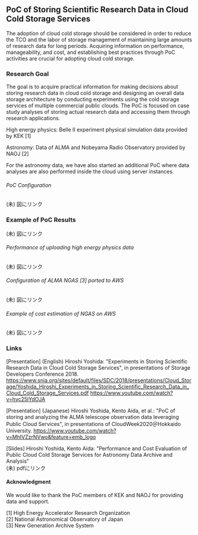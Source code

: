## PoC of Storing Scientific Research Data in Cloud Cold Storage Services
The adoption of cloud cold storage should be considered in order to reduce the TCO and the labor of storage management of maintaining large amounts of research data for long periods. Acquiring information on performance, manageability, and cost, and establishing best practices through PoC activities are crucial for adopting cloud cold storage.

### Research Goal
The goal is to acquire practical information for making decisions about storing research data in cloud cold storage and designing an overall data storage architecture by conducting experiments using the cold storage services of multiple commercial public clouds.
The PoC is focused on case study analyses of storing actual research data and accessing them through research applications.

High energy physics: Belle II experiment physical simulation data provided by KEK [1]  

Astronomy: Data of ALMA and Nobeyama Radio Observatory provided by NAOJ [2]  

For the astronomy data, we have also started an additional PoC where data analyses are also performed inside the cloud using server instances.

###### PoC Configuration  
(未) 図にリンク  

### Example of PoC Results  
(未) 図にリンク  

###### Performance of uploading high energy physics data  
(未) 図にリンク  

###### Configuration of ALMA NGAS [3] ported to AWS  
(未) 図にリンク  

###### Example of cost estimation of NGAS on AWS  
(未) 図にリンク  

### Links
[Presentation] (English)
Hiroshi Yoshida: "Experiments in Storing Scientific Research Data in Cloud Cold Storage Services", in presentations of Storage Developers Conference 2018.
https://www.snia.org/sites/default/files/SDC/2018/presentations/Cloud_Storage/Yoshida_Hiroshi_Experiments_in_Storing_Scientific_Research_Data_in_Cloud_Cold_Storage_Services.pdf
https://www.youtube.com/watch?v=hyc25lYdOJA

[Presentation] (Japanese)
Hiroshi Yoshida, Kento Aida, et al.: "PoC of storing and analyzing the ALMA telescope observation data leveraging Public Cloud Services", in presentations of CloudWeek2020＠Hokkaido University.
https://www.youtube.com/watch?v=MhIVZzrNVwo&feature=emb_logo

[Slides]
Hiroshi Yoshida, Kento Aida: "Performance and Cost Evaluation of Public Cloud Cold Storage Services for Astronomy Data Archive and Analysis"  
(未) pdfにリンク  




#### Acknowledgment
We would like to thank the PoC members of KEK and NAOJ for providing data and support.


[1] High Energy Accelerator Research Organization  
[2] National Astronomical Observatory of Japan  
[3] New Generation Archive System  
